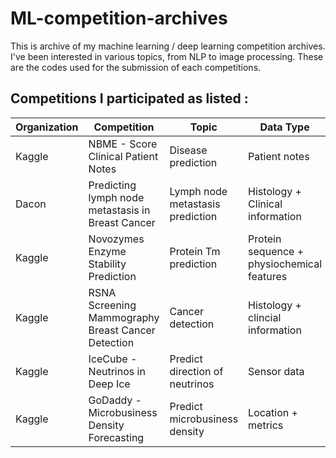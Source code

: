 # ML-competition-archives

This is archive of my machine learning / deep learning competition archives.
I've been interested in various topics, from NLP to image processing. These are the codes used for the submission of each competitions.

## Competitions I participated as listed : 

| Organization | Competition | Topic | Data Type | Method | Year |
|--|--|--|--|--|--|
| Kaggle | NBME - Score Clinical Patient Notes | Disease prediction | Patient notes | NLP | 2022 |
| Dacon | Predicting lymph node metastasis in Breast Cancer | Lymph node metastasis prediction | Histology + Clinical information | CNN + Data Fusion + Unet | 2022 |
| Kaggle | Novozymes Enzyme Stability Prediction | Protein Tm prediction | Protein sequence + physiochemical features  | Protein embedding + CNN | 2023 |
| Kaggle | RSNA Screening Mammography Breast Cancer Detection | Cancer detection | Histology + clincial information | CNN + Data Fusion | 2023 |
| Kaggle | IceCube - Neutrinos in Deep Ice | Predict direction of neutrinos | Sensor data | CNN | 2023 |
| Kaggle | GoDaddy - Microbusiness Density Forecasting | Predict microbusiness density | Location + metrics | Regression, XGBoost , Tabnet | 2023 |
